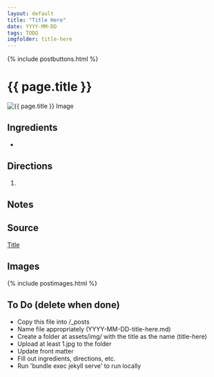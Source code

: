 ```yaml
---
layout: default
title: "Title Here"
date: YYYY-MM-DD
tags: TODO
imgfolder: title-here
---
```


{% include postbuttons.html %}
  
# {{ page.title }}  

<img class="recipe-img" src="{{ site.baseurl }}/assets/img/{{ page.imgfolder }}/1.jpg" alt="{{ page.title }} Image">

## Ingredients

-
  
## Directions

1.

## Notes

## Source

[Title](link)

## Images

{% include postimages.html %}

## To Do (delete when done)

- Copy this file into /_posts
- Name file appropriately (YYYY-MM-DD-title-here.md)
- Create a folder at assets/img/ with the title as the name (title-here)
- Upload at least 1.jpg to the folder
- Update front matter
- Fill out ingredients, directions, etc.
- Run 'bundle exec jekyll serve' to run locally
